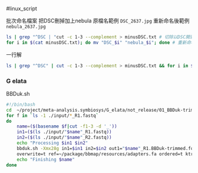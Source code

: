 #linux_script 

批次命名檔案
把DSC刪掉加上nebula
原檔名範例 `DSC_2637.jpg`
重新命名後範例`nebula_2637.jpg`
```bash
ls | grep "^DSC | "cut -c 1-3 --complement > minusDSC.txt # 切除以DSC開頭的檔案 檔名前三個字元 存入minusDSC.txt
for i in $(cat minusDSC.txt); do mv "DSC_$i" "nebula_$i"; done # 重新命名檔案

```

一行解
```bash
ls | grep "^DSC" | cut -c 1-3 --complement > minusDSC.txt && for i in $(cat minusDSC.txt); do mv "DSC$i" "nebula$i"; done

```





### G elata
BBDuk.sh 
```bash
#!/bin/bash
cd  ~/project/meta-analysis.symbiosys/G_elata/not_release/01_BBDuk-trim
for f in `ls -1 ./input/*_R1.fastq`
do
    name=($(basename $f|cut -f1-3 -d '_'))
    in1=($(ls ./input/"$name"_R1.fastq))
    in2=($(ls ./input/"$name"_R2.fastq))
    echo "Processing $in1 $in2"
    bbduk.sh -Xmx28g in1=$in1 in2=$in2 out1="$name"_R1.BBDuk-trimmed.fq.gz out2="$name"_R2.BBDuk-trimmed.fq.gz \
    overwrite=t ref=~/package/bbmap/resources/adapters.fa ordered=t ktrim=r k=25 mink=11 minlength=35
    echo "Finishing $name"
done

```